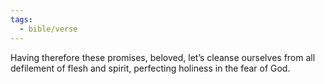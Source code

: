 ```yaml
---
tags:
  - bible/verse
---
```

Having therefore these promises, beloved, let’s cleanse ourselves from all defilement of flesh and spirit, perfecting holiness in the fear of God.